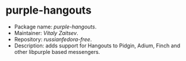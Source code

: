 purple-hangouts
================

 * Package name:		*purple-hangouts*.
 * Maintainer:			*Vitaly Zaitsev*.
 * Repository:			*russianfedora-free*.
 * Description:			adds support for Hangouts to Pidgin, Adium, Finch and other libpurple based messengers.
